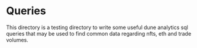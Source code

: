 
# Queries
This directory is a testing directory to write some useful dune analytics sql queries that may be used
to find common data regarding nfts, eth and trade volumes. 